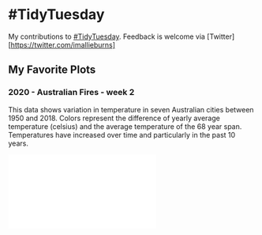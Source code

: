 # #TidyTuesday

My contributions to [#TidyTuesday](https://twitter.com/search?q=%23tidytuesday&src=typed_query).  Feedback is welcome via [Twitter][https://twitter.com/imallieburns]

## My Favorite Plots
### 2020 - Australian Fires - week 2
This data shows variation in temperature in seven Australian cities between 1950 and 2018.  Colors represent the difference of yearly average temperature (celsius) and the average temperature of the 68 year span.  Temperatures have increased over time and particularly in the past 10 years.

![](/img/2020/2020_2_AustralianFires_1.pdf)